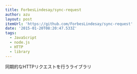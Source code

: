 ```yaml
---
title: ForbesLindesay/sync-request
author: azu
layout: post
itemUrl: 'https://github.com/ForbesLindesay/sync-request'
date: '2015-01-20T08:20:47.533Z'
tags:
  - JavaScript
  - node.js
  - HTTP
  - library
---
```

同期的なHTTPリクエストを行うライブラリ
